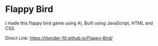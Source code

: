 # Flappy Bird
I made this flappy bird game using AI, Built using JavaScript, HTML and CSS.

Direct Link: https://jitender-10.github.io/Flappy-Bird/
